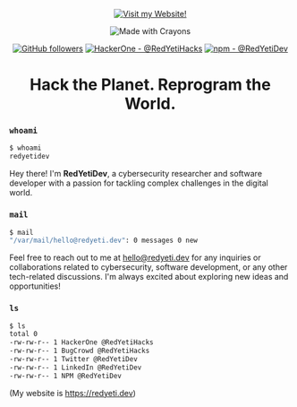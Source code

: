 <div align="center">
 
[![Visit my Website!](https://images.weserv.nl/?url=avatars.githubusercontent.com/u/38299977&mask=circle&width=200)](https://redyetidev.github.io)
 
![Made with Crayons](https://forthebadge.com/images/featured/featured-made-with-crayons.svg)

[![GitHub followers](https://img.shields.io/github/followers/RedYetiDev?label=Follow%20RedYetiDev&style=for-the-badge)](https://github.com/RedYetiDev?tab=followers) [![HackerOne - @RedYetiHacks](https://img.shields.io/badge/HackerOne-RedYetiHacks-brightgreen?style=for-the-badge)](https://hackerone.com/RedYetiHacks) [![npm - @RedYetiDev](https://img.shields.io/badge/npm-RedYetiDev-red?logo=npm&style=for-the-badge)](https://www.npmjs.com/~redyetidev)

<h1>Hack the Planet. Reprogram the World.</h1>

</div>

### `whoami`
```bash
$ whoami
redyetidev
```

Hey there! I'm **RedYetiDev**, a cybersecurity researcher and software developer with a passion for tackling complex challenges in the digital world.

### `mail`
```bash
$ mail
"/var/mail/hello@redyeti.dev": 0 messages 0 new
```

Feel free to reach out to me at <hello@redyeti.dev> for any inquiries or collaborations related to cybersecurity, software development, or any other tech-related discussions. I'm always excited about exploring new ideas and opportunities!

### `ls`
```bash
$ ls
total 0
-rw-rw-r-- 1 HackerOne @RedYetiHacks
-rw-rw-r-- 1 BugCrowd @RedYetiHacks
-rw-rw-r-- 1 Twitter @RedYetiDev
-rw-rw-r-- 1 LinkedIn @RedYetiDev
-rw-rw-r-- 1 NPM @RedYetiDev
```
(My website is <https://redyeti.dev>)
